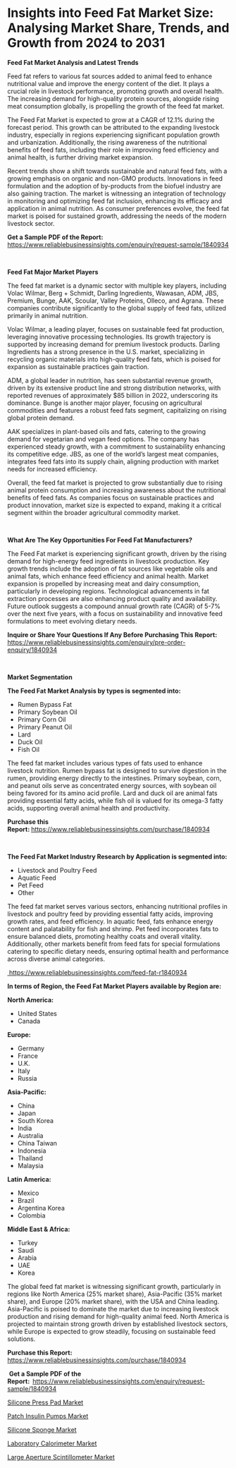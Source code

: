 <p><h1>Insights into Feed Fat Market Size: Analysing Market Share, Trends, and Growth from 2024 to 2031</h1></p><p><strong>Feed Fat Market Analysis and Latest Trends</strong></p>
<p><p>Feed fat refers to various fat sources added to animal feed to enhance nutritional value and improve the energy content of the diet. It plays a crucial role in livestock performance, promoting growth and overall health. The increasing demand for high-quality protein sources, alongside rising meat consumption globally, is propelling the growth of the feed fat market.</p><p>The Feed Fat Market is expected to grow at a CAGR of 12.1% during the forecast period. This growth can be attributed to the expanding livestock industry, especially in regions experiencing significant population growth and urbanization. Additionally, the rising awareness of the nutritional benefits of feed fats, including their role in improving feed efficiency and animal health, is further driving market expansion.</p><p>Recent trends show a shift towards sustainable and natural feed fats, with a growing emphasis on organic and non-GMO products. Innovations in feed formulation and the adoption of by-products from the biofuel industry are also gaining traction. The market is witnessing an integration of technology in monitoring and optimizing feed fat inclusion, enhancing its efficacy and application in animal nutrition. As consumer preferences evolve, the feed fat market is poised for sustained growth, addressing the needs of the modern livestock sector.</p></p>
<p><strong>Get a Sample PDF of the Report:&nbsp;</strong> <a href="https://www.reliablebusinessinsights.com/enquiry/request-sample/1840934?utm_campaign=117&utm_medium=2&utm_source=Github&utm_content=ia&utm_term=16102024&utm_id=feed-fat">https://www.reliablebusinessinsights.com/enquiry/request-sample/1840934</a></p>
<p>&nbsp;</p>
<p><strong>Feed Fat Major Market Players</strong></p>
<p><p>The feed fat market is a dynamic sector with multiple key players, including Volac Wilmar, Berg + Schmidt, Darling Ingredients, Wawasan, ADM, JBS, Premium, Bunge, AAK, Scoular, Valley Proteins, Olleco, and Agrana. These companies contribute significantly to the global supply of feed fats, utilized primarily in animal nutrition.</p><p>Volac Wilmar, a leading player, focuses on sustainable feed fat production, leveraging innovative processing technologies. Its growth trajectory is supported by increasing demand for premium livestock products. Darling Ingredients has a strong presence in the U.S. market, specializing in recycling organic materials into high-quality feed fats, which is poised for expansion as sustainable practices gain traction.</p><p>ADM, a global leader in nutrition, has seen substantial revenue growth, driven by its extensive product line and strong distribution networks, with reported revenues of approximately $85 billion in 2022, underscoring its dominance. Bunge is another major player, focusing on agricultural commodities and features a robust feed fats segment, capitalizing on rising global protein demand.</p><p>AAK specializes in plant-based oils and fats, catering to the growing demand for vegetarian and vegan feed options. The company has experienced steady growth, with a commitment to sustainability enhancing its competitive edge. JBS, as one of the world’s largest meat companies, integrates feed fats into its supply chain, aligning production with market needs for increased efficiency.</p><p>Overall, the feed fat market is projected to grow substantially due to rising animal protein consumption and increasing awareness about the nutritional benefits of feed fats. As companies focus on sustainable practices and product innovation, market size is expected to expand, making it a critical segment within the broader agricultural commodity market.</p></p>
<p>&nbsp;</p>
<p><strong>What Are The Key Opportunities For Feed Fat Manufacturers?</strong></p>
<p><p>The Feed Fat market is experiencing significant growth, driven by the rising demand for high-energy feed ingredients in livestock production. Key growth trends include the adoption of fat sources like vegetable oils and animal fats, which enhance feed efficiency and animal health. Market expansion is propelled by increasing meat and dairy consumption, particularly in developing regions. Technological advancements in fat extraction processes are also enhancing product quality and availability. Future outlook suggests a compound annual growth rate (CAGR) of 5-7% over the next five years, with a focus on sustainability and innovative feed formulations to meet evolving dietary needs.</p></p>
<p><strong>Inquire or Share Your Questions If Any Before Purchasing This Report:</strong> <a href="https://www.reliablebusinessinsights.com/enquiry/pre-order-enquiry/1840934?utm_campaign=117&utm_medium=2&utm_source=Github&utm_content=ia&utm_term=16102024&utm_id=feed-fat">https://www.reliablebusinessinsights.com/enquiry/pre-order-enquiry/1840934</a></p>
<p>&nbsp;</p>
<p><strong>Market Segmentation</strong></p>
<p><strong>The Feed Fat Market Analysis by types is segmented into:</strong></p>
<p><ul><li>Rumen Bypass Fat</li><li>Primary Soybean Oil</li><li>Primary Corn Oil</li><li>Primary Peanut Oil</li><li>Lard</li><li>Duck Oil</li><li>Fish Oil</li></ul></p>
<p><p>The feed fat market includes various types of fats used to enhance livestock nutrition. Rumen bypass fat is designed to survive digestion in the rumen, providing energy directly to the intestines. Primary soybean, corn, and peanut oils serve as concentrated energy sources, with soybean oil being favored for its amino acid profile. Lard and duck oil are animal fats providing essential fatty acids, while fish oil is valued for its omega-3 fatty acids, supporting overall animal health and productivity.</p></p>
<p><strong>Purchase this Report:&nbsp;</strong><a href="https://www.reliablebusinessinsights.com/purchase/1840934?utm_campaign=117&utm_medium=2&utm_source=Github&utm_content=ia&utm_term=16102024&utm_id=feed-fat">https://www.reliablebusinessinsights.com/purchase/1840934</a></p>
<p>&nbsp;</p>
<p><strong>The Feed Fat Market Industry Research by Application is segmented into:</strong></p>
<p><ul><li>Livestock and Poultry Feed</li><li>Aquatic Feed</li><li>Pet Feed</li><li>Other</li></ul></p>
<p><p>The feed fat market serves various sectors, enhancing nutritional profiles in livestock and poultry feed by providing essential fatty acids, improving growth rates, and feed efficiency. In aquatic feed, fats enhance energy content and palatability for fish and shrimp. Pet feed incorporates fats to ensure balanced diets, promoting healthy coats and overall vitality. Additionally, other markets benefit from feed fats for special formulations catering to specific dietary needs, ensuring optimal health and performance across diverse animal categories.</p></p>
<p><a href="https://www.reliablebusinessinsights.com/feed-fat-r1840934?utm_campaign=117&utm_medium=2&utm_source=Github&utm_content=ia&utm_term=16102024&utm_id=feed-fat">&nbsp;https://www.reliablebusinessinsights.com/feed-fat-r1840934</a></p>
<p><strong>In terms of Region, the Feed Fat Market Players available by Region are:</strong></p>
<p>
    <p> <strong> North America: </strong>
        <ul>
            <li>United States</li>
            <li>Canada</li>
        </ul>
        </p> 
    <p> <strong> Europe: </strong>
        <ul>
            <li>Germany</li>
            <li>France</li>
            <li>U.K.</li>
            <li>Italy</li>
            <li>Russia</li>
        </ul>
        </p> 
    <p> <strong> Asia-Pacific: </strong>
        <ul>
            <li>China</li>
            <li>Japan</li>
            <li>South Korea</li>
            <li>India</li>
            <li>Australia</li>
            <li>China Taiwan</li>
            <li>Indonesia</li>
            <li>Thailand</li>
            <li>Malaysia</li>
        </ul>
        </p> 
    <p> <strong> Latin America: </strong>
        <ul>
            <li>Mexico</li>
            <li>Brazil</li>
            <li>Argentina Korea</li>
            <li>Colombia</li>
        </ul>
        </p> 
    <p> <strong> Middle East & Africa: </strong>
        <ul>
            <li>Turkey</li>
            <li>Saudi</li>
            <li>Arabia</li>
            <li>UAE</li>
            <li>Korea</li>
        </ul>
    </p>
    </p>
<p><p>The global feed fat market is witnessing significant growth, particularly in regions like North America (25% market share), Asia-Pacific (35% market share), and Europe (20% market share), with the USA and China leading. Asia-Pacific is poised to dominate the market due to increasing livestock production and rising demand for high-quality animal feed. North America is projected to maintain strong growth driven by established livestock sectors, while Europe is expected to grow steadily, focusing on sustainable feed solutions.</p></p>
<p><strong>Purchase this Report: </strong><a href="https://www.reliablebusinessinsights.com/purchase/1840934?utm_campaign=117&utm_medium=2&utm_source=Github&utm_content=ia&utm_term=16102024&utm_id=feed-fat">https://www.reliablebusinessinsights.com/purchase/1840934</a></p>
<p>&nbsp;<strong>Get a Sample PDF of the Report:&nbsp;&nbsp;</strong><a href="https://www.reliablebusinessinsights.com/enquiry/request-sample/1840934?utm_campaign=117&utm_medium=2&utm_source=Github&utm_content=ia&utm_term=16102024&utm_id=feed-fat">https://www.reliablebusinessinsights.com/enquiry/request-sample/1840934</a></p>
<p><strong></strong></p>
<p><p><a href="https://www.linkedin.com/pulse/market-leaders-laggards-global-silicone-press-pad-trends-forecast-ecivc?utm_campaign=117&utm_medium=2&utm_source=Github&utm_content=ia&utm_term=16102024&utm_id=feed-fat">Silicone Press Pad Market</a></p><p><a href="https://github.com/naodanhluon8/Market-Research-Report-List-1/blob/main/patch-insulin-pumps-market.md?utm_campaign=117&utm_medium=2&utm_source=Github&utm_content=ia&utm_term=16102024&utm_id=feed-fat">Patch Insulin Pumps Market</a></p><p><a href="https://www.linkedin.com/pulse/silicone-sponge-market-trends-detailed-study-its-segmentation-flqgc?utm_campaign=117&utm_medium=2&utm_source=Github&utm_content=ia&utm_term=16102024&utm_id=feed-fat">Silicone Sponge Market</a></p><p><a href="https://issuu.com/reportprime-2/docs/laboratory-calorimeter-market-size-_1ddba4421f756d?utm_campaign=117&utm_medium=2&utm_source=Github&utm_content=ia&utm_term=16102024&utm_id=feed-fat">Laboratory Calorimeter Market</a></p><p><a href="https://issuu.com/reportprime-2/docs/large-aperture-scintillometer-marke_f238f30ec6d9c3?utm_campaign=117&utm_medium=2&utm_source=Github&utm_content=ia&utm_term=16102024&utm_id=feed-fat">Large Aperture Scintillometer Market</a></p></p>